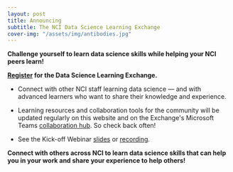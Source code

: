 ```yaml
---
layout: post
title: Announcing 
subtitle: The NCI Data Science Learning Exchange
cover-img: "/assets/img/antibodies.jpg"
---
```


**Challenge yourself to learn data science skills while helping your NCI peers learn!**

**[Register](http://bit.ly/NCI_datascience_peer2peer) for the Data Science Learning Exchange.**

* Connect with other NCI staff learning data science — and with advanced learners who want to share their knowledge and experience.

* Learning resources and collaboration tools for the community will be updated regularly on this website and on the Exchange's Microsoft Teams [collaboration hub](https://teams.microsoft.com/l/team/19%3a82c18d91721048e7a69516e155ac554a%40thread.skype/conversations?groupId=ac0387a5-f532-4379-a234-73eca4399e11&tenantId=14b77578-9773-42d5-8507-251ca2dc2b06).  So check back often!

* See the Kick-off Webinar [slides](attachments/kickoff-meeting.pdf) or [recording](https://cbiit.webex.com/cbiit/lsr.php?RCID=fbbfdd48b30353b99c9a757ff9a2d1d0).

**Connect with others across NCI to learn data science skills that can help you in your work and share your experience to help others!**
